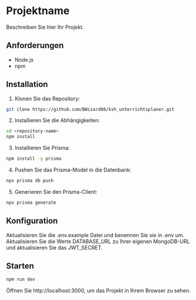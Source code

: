 # Projektname

Beschreiben Sie hier Ihr Projekt.

## Anforderungen

- Node.js
- npm

## Installation

1. Klonen Sie das Repository:

```sh
git clone https://github.com/BWizard06/ksh_unterrichtsplaner.git
```
2. Installieren Sie die Abhängigkeiten:
```sh
cd <repository-name>
npm install
```
3. Installieren Sie Prisma:
```sh
npm install -g prisma
```
4. Pushen Sie das Prisma-Model in die Datenbank:
```sh
npx prisma db push
```
5. Generieren Sie den Prisma-Client:
```sh
npx prisma generate
```
## Konfiguration
Aktualisieren Sie die .env.example Datei und benennen Sie sie in .env um. Aktualisieren Sie die Werte DATABASE_URL zu Ihrer eigenen MongoDB-URL und aktualisieren Sie das JWT_SECRET.

## Starten
```sh
npm run dev
```
Öffnen Sie http://localhost:3000, um das Projekt in Ihrem Browser zu sehen.